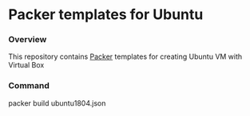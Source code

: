 # Packer templates for Ubuntu

### Overview

This repository contains [Packer](https://packer.io/) templates for creating Ubuntu VM with Virtual Box

### Command

packer build ubuntu1804.json
